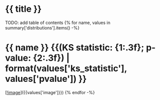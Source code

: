 # {{ title }}
TODO: add table of contents
{% for name, values in summary['distributions'].items() -%}
# {{ name }} {{(KS statistic: {1:.3f}; p-value: {2:.3f}) | format(values['ks_statistic'], values['pvalue']) }}
[[!image]({{values['image']}})]({{values['image']}})
{% endfor -%}
